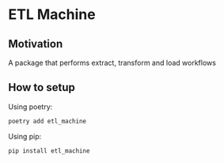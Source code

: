 # ETL Machine

## Motivation
A package that performs extract, transform and load workflows

## How to setup

Using poetry:

```bash
poetry add etl_machine
```

Using pip:

```bash
pip install etl_machine
```

